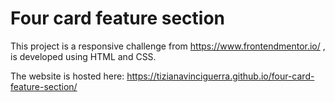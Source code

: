 # Four card feature section
This project is a responsive challenge from https://www.frontendmentor.io/ , is developed using HTML and CSS. 

The website is hosted here: https://tizianavinciguerra.github.io/four-card-feature-section/
